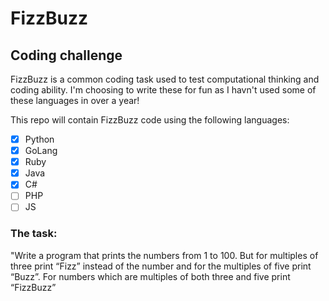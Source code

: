 # FizzBuzz
## Coding challenge
FizzBuzz is a common coding task used to test computational thinking and coding ability. I'm choosing to write these for fun as I havn't used some of these languages in over a year! 

This repo will contain FizzBuzz code using the following languages:

- [X] Python 
- [X] GoLang 
- [X] Ruby
- [X] Java
- [X] C# 
- [ ] PHP 
- [ ] JS

### The task:

"Write a program that prints the numbers from 1 to 100. But for multiples of three print “Fizz” instead of the number and for the multiples of five print “Buzz”. For numbers which are multiples of both three and five print “FizzBuzz”
